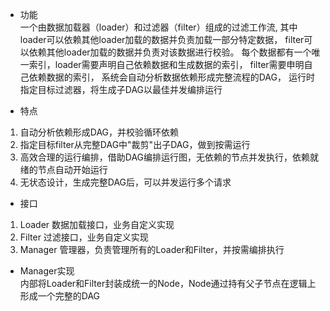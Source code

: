 - 功能  
一个由数据加载器（loader）和过滤器（filter）组成的过滤工作流,
其中loader可以依赖其他loader加载的数据并负责加载一部分特定数据，
filter可以依赖其他loader加载的数据并负责对该数据进行校验。
每个数据都有一个唯一索引，loader需要声明自己依赖数据和生成数据的索引，
filter需要申明自己依赖数据的索引，
系统会自动分析数据依赖形成完整流程的DAG，
运行时指定目标过滤器，将生成子DAG以最佳并发编排运行

- 特点
1. 自动分析依赖形成DAG，并校验循环依赖
2. 指定目标filter从完整DAG中"裁剪"出子DAG，做到按需运行
3. 高效合理的运行编排，借助DAG编排运行图，无依赖的节点并发执行，依赖就绪的节点自动开始运行
4. 无状态设计，生成完整DAG后，可以并发运行多个请求


- 接口
1. Loader 数据加载接口，业务自定义实现
2. Filter 过滤接口，业务自定义实现
3. Manager 管理器，负责管理所有的Loader和Filter，并按需编排执行

- Manager实现   
内部将Loader和Filter封装成统一的Node，Node通过持有父子节点在逻辑上形成一个完整的DAG

